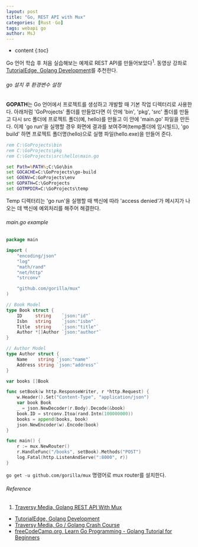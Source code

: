 ```yaml
---
layout: post
title: "Go, REST API with Mux"
categories: [RustㆍGo]
tags: webapi go
author: MsJ
---
```


* content
{:toc}

Go 언어 학습 후 처음 실습해보는 예제로 REST API를 만들어보았다<sup>1</sup>. 동영상 강좌로 [TutorialEdge, Golang Development](https://www.youtube.com/watch?v=W5b64DXeP0o&list=PLzUGFf4GhXBL4GHXVcMMvzgtO8-WEJIoY)를 추천한다.

###### go 설치 후 환경변수 설정

**GOPATH**는 Go 언어에서 프로젝트를 생성하고 개발할 때 기본 작업 디렉터리로 사용한다. 아래처럼 'GoProjects' 폴더를 만들었다면 이 안에 'bin', 'pkg', 'src' 폴더를 만들고 다시 src 폴더에 프로젝트 폴더(예, hello)를 만들고 이 안에 'main.go' 파일을 만든다. 이제 'go run'을 실행할 경우 화면에 결과를 보여주며(temp폴더에 임시빌드),  'go build' 하면 프로젝트 폴더명(hello)으로 실행 파일(hello.exe)을 만들어 준다.

```bat
rem C:\GoProjects\bin
rem C:\GoProjects\pkg
rem C:\GoProjects\src\hello\main.go

set Path=%PATH%;C:\Go\bin
set GOCACHE=C:\GoProjects\go-build
set GOENV=C:GoProjects\env
set GOPATH=C:\GoProjects
set GOTMPDIR=C:\GoProjects\temp
```
Temp 디렉터리는  'go run'을 실행할 때 백신에 따라  'access denied'가 메시지가 나오는 데 백신에 예외처리를 해주어 해결한다. 





###### main.go example

```go
package main

import (
	"encoding/json"
	"log"
	"math/rand"
	"net/http"
	"strconv"

	"github.com/gorilla/mux"
)

// Book Model
type Book struct {
	ID     string    `json:"id"`
	Isbn   string    `json:"isbn"`
	Title  string    `json:"title"`
	Author *[]Author `json:"author"`
}

// Author Model
type Author struct {
	Name    string `json:"name"`
	Address string `json:"address"`
}

var books []Book

func setBook(w http.ResponseWriter, r *http.Request) {
	w.Header().Set("Content-Type", "application/json")
	var book Book
	_ = json.NewDecoder(r.Body).Decode(&book)
	book.ID = strconv.Itoa(rand.Intn(100000000))
	books = append(books, book)
	json.NewEncoder(w).Encode(book)
}

func main() {
	r := mux.NewRouter()
	r.HandleFunc("/books", setBook).Methods("POST")
	log.Fatal(http.ListenAndServe(":8000", r))
}
```

`go get -u github.com/gorilla/mux` 명령어로 mux router를 설치한다.

###### Reference

1. [Traversy Media, Golang REST API With Mux](https://www.youtube.com/watch?v=SonwZ6MF5BE)

* [TutorialEdge, Golang Development](https://www.youtube.com/watch?v=W5b64DXeP0o&list=PLzUGFf4GhXBL4GHXVcMMvzgtO8-WEJIoY)
* [Traversy Media, Go / Golang Crash Course](https://www.youtube.com/watch?v=SqrbIlUwR0U)
* [freeCodeCamp.org, Learn Go Programming - Golang Tutorial for Beginners](https://www.youtube.com/watch?v=YS4e4q9oBaU)
